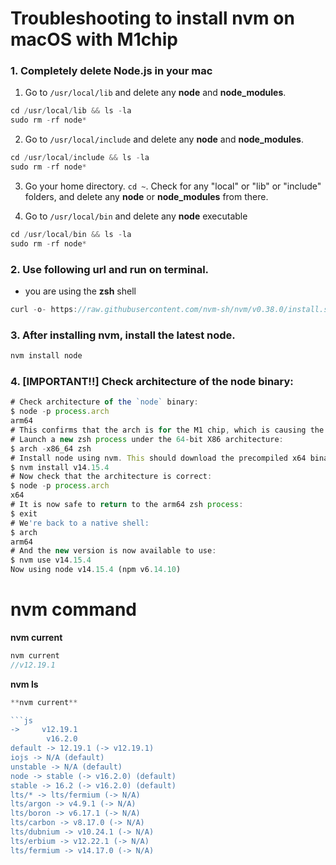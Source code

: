 # Troubleshooting to install nvm on macOS with M1chip

### 1. Completely delete Node.js in your mac

1. Go to `/usr/local/lib` and delete any **node** and **node_modules**.

```js
cd /usr/local/lib && ls -la
sudo rm -rf node*
```

2. Go to `/usr/local/include` and delete any **node** and **node_modules**.

```js
cd /usr/local/include && ls -la
sudo rm -rf node*
```

3. Go your home directory. `cd ~`. Check for any "local" or "lib" or "include" folders, and delete any **node** or **node_modules** from there.

4. Go to `/usr/local/bin` and delete any **node** executable

```js
cd /usr/local/bin && ls -la
sudo rm -rf node*
```

### 2. Use following url and run on terminal.

- you are using the **zsh** shell

```js
curl -o- https://raw.githubusercontent.com/nvm-sh/nvm/v0.38.0/install.sh | zsh
```

### 3. After installing nvm, install the latest node.

```js
nvm install node
```

### 4. [IMPORTANT!!] Check architecture of the node binary:

```js
# Check architecture of the `node` binary:
$ node -p process.arch
arm64
# This confirms that the arch is for the M1 chip, which is causing the problems.
# Launch a new zsh process under the 64-bit X86 architecture:
$ arch -x86_64 zsh
# Install node using nvm. This should download the precompiled x64 binary:
$ nvm install v14.15.4
# Now check that the architecture is correct:
$ node -p process.arch
x64
# It is now safe to return to the arm64 zsh process:
$ exit
# We're back to a native shell:
$ arch
arm64
# And the new version is now available to use:
$ nvm use v14.15.4
Now using node v14.15.4 (npm v6.14.10)
```
# nvm command

**nvm current**

```js
nvm current
//v12.19.1
```

**nvm ls**

```js
**nvm current**

```js
->     v12.19.1
        v16.2.0
default -> 12.19.1 (-> v12.19.1)
iojs -> N/A (default)
unstable -> N/A (default)
node -> stable (-> v16.2.0) (default)
stable -> 16.2 (-> v16.2.0) (default)
lts/* -> lts/fermium (-> N/A)
lts/argon -> v4.9.1 (-> N/A)
lts/boron -> v6.17.1 (-> N/A)
lts/carbon -> v8.17.0 (-> N/A)
lts/dubnium -> v10.24.1 (-> N/A)
lts/erbium -> v12.22.1 (-> N/A)
lts/fermium -> v14.17.0 (-> N/A)
```




